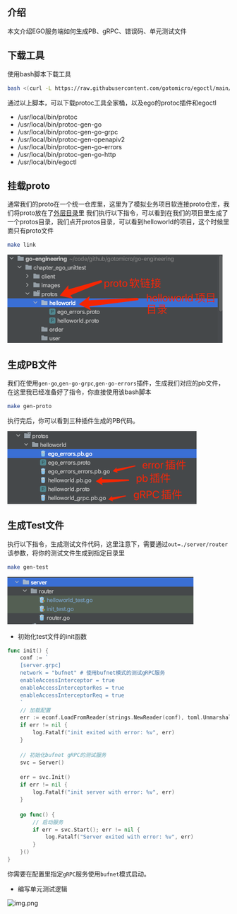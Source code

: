 ## 介绍
本文介绍EGO服务端如何生成PB、gRPC、错误码、单元测试文件

## 下载工具
使用bash脚本下载工具
```bash
bash <(curl -L https://raw.githubusercontent.com/gotomicro/egoctl/main/getlatest.sh)
```
通过以上脚本，可以下载protoc工具全家桶，以及ego的protoc插件和egoctl
* /usr/local/bin/protoc
* /usr/local/bin/protoc-gen-go
* /usr/local/bin/protoc-gen-go-grpc
* /usr/local/bin/protoc-gen-openapiv2
* /usr/local/bin/protoc-gen-go-errors
* /usr/local/bin/protoc-gen-go-http
* /usr/local/bin/egoctl

## 挂载proto
通常我们的proto在一个统一仓库里，这里为了模拟业务项目软连接proto仓库，我们将proto放在了[外层目录](../chapter_proto)里
我们执行以下指令，可以看到在我们的项目里生成了一个protos目录，我们点开protos目录，可以看到helloworld的项目，这个时候里面只有proto文件
```bash
make link
```

![img.png](images/link.png)

## 生成PB文件
我们在使用`gen-go`,`gen-go-grpc`,`gen-go-errors`插件，生成我们对应的pb文件，在这里我已经准备好了指令，你直接使用该bash脚本
```bash
make gen-proto
```
执行完后，你可以看到三种插件生成的PB代码。

![img.png](images/pb_plugin.png)


## 生成Test文件
执行以下指令，生成测试文件代码，这里注意下，需要通过`out=./server/router`该参数，将你的测试文件生成到指定目录里
```bash
make gen-test
```

![img.png](images/test.png)

* 初始化test文件的init函数
```go
func init() {
    conf := `
    [server.grpc]
    network = "bufnet" # 使用bufnet模式的测试gRPC服务
    enableAccessInterceptor = true
    enableAccessInterceptorRes = true
    enableAccessInterceptorReq = true
    `
    // 加载配置
    err := econf.LoadFromReader(strings.NewReader(conf), toml.Unmarshal)
    if err != nil {
        log.Fatalf("init exited with error: %v", err)
    }
    
    // 初始化bufnet gRPC的测试服务
    svc = Server()
    
    err = svc.Init()
    if err != nil {
        log.Fatalf("init server with error: %v", err)
    }
    
    go func() {
        // 启动服务
        if err = svc.Start(); err != nil {
            log.Fatalf("Server exited with error: %v", err)
        }
    }()
}
```
你需要在配置里指定`gRPC`服务使用`bufnet`模式启动。

* 编写单元测试逻辑

![img.png](testinfo.png)
